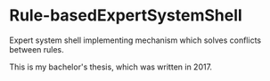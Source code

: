 # Rule-basedExpertSystemShell
Expert system shell implementing mechanism which solves conflicts between rules.

This is my bachelor's thesis, which was written in 2017.
